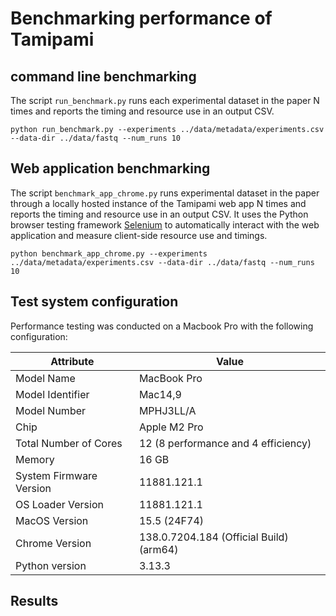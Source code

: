 # Benchmarking performance of Tamipami

## command line benchmarking

The script `run_benchmark.py` runs each experimental dataset in the paper N times and reports the timing and resource use in an output CSV.

```{bash}
python run_benchmark.py --experiments ../data/metadata/experiments.csv --data-dir ../data/fastq --num_runs 10
```
## Web application benchmarking

The script `benchmark_app_chrome.py` runs experimental dataset in the paper through a locally hosted instance of the Tamipami web app N times and reports the timing and resource use in an output CSV.  It uses the Python  browser testing framework [Selenium](https://www.selenium.dev/documentation/) to automatically interact with the web application and measure client-side resource use and timings.

```{bash}
python benchmark_app_chrome.py --experiments ../data/metadata/experiments.csv --data-dir ../data/fastq --num_runs 10
```

## Test system configuration

Performance testing was conducted on a Macbook Pro with the following configuration:

Attribute | Value
----------|------
Model Name | MacBook Pro
Model Identifier | Mac14,9
Model Number | MPHJ3LL/A
Chip | Apple M2 Pro
Total Number of Cores | 12 (8 performance and 4 efficiency)
Memory | 16 GB
System Firmware Version | 11881.121.1
OS Loader Version | 11881.121.1
MacOS Version | 15.5 (24F74)
Chrome Version | 138.0.7204.184 (Official Build) (arm64)
Python version | 3.13.3


## Results